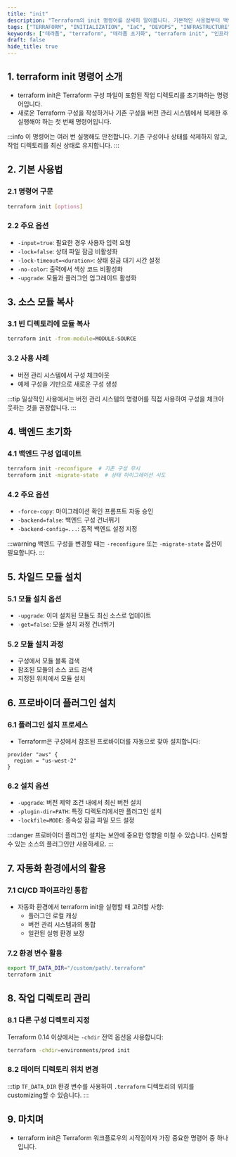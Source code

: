 ```yaml
---
title: "init"
description: "Terraform의 init 명령어를 상세히 알아봅니다. 기본적인 사용법부터 백엔드 초기화, 프로바이더 설치, 자동화 환경에서의 활용까지 실무에서 필요한 모든 내용을 다룹니다."
tags: ["TERRAFORM", "INITIALIZATION", "IaC", "DEVOPS", "INFRASTRUCTURE", "CLOUD"]
keywords: ["테라폼", "terraform", "테라폼 초기화", "terraform init", "인프라 as 코드", "IaC", "Infrastructure as Code", "데브옵스", "DevOps", "클라우드", "cloud", "백엔드", "프로바이더"]
draft: false
hide_title: true
---
```


## 1. terraform init 명령어 소개
- terraform init은 Terraform 구성 파일이 포함된 작업 디렉토리를 초기화하는 명령어입니다. 
- 새로운 Terraform 구성을 작성하거나 기존 구성을 버전 관리 시스템에서 복제한 후 실행해야 하는 첫 번째 명령어입니다.

:::info
이 명령어는 여러 번 실행해도 안전합니다. 기존 구성이나 상태를 삭제하지 않고, 작업 디렉토리를 최신 상태로 유지합니다.
:::

## 2. 기본 사용법

### 2.1 명령어 구문

```bash
terraform init [options]
```

### 2.2 주요 옵션
- `-input=true`: 필요한 경우 사용자 입력 요청
- `-lock=false`: 상태 파일 잠금 비활성화
- `-lock-timeout=<duration>`: 상태 잠금 대기 시간 설정
- `-no-color`: 출력에서 색상 코드 비활성화
- `-upgrade`: 모듈과 플러그인 업그레이드 활성화

## 3. 소스 모듈 복사

### 3.1 빈 디렉토리에 모듈 복사

```bash
terraform init -from-module=MODULE-SOURCE
```

### 3.2 사용 사례
- 버전 관리 시스템에서 구성 체크아웃
- 예제 구성을 기반으로 새로운 구성 생성

:::tip
일상적인 사용에서는 버전 관리 시스템의 명령어를 직접 사용하여 구성을 체크아웃하는 것을 권장합니다.
:::

## 4. 백엔드 초기화

### 4.1 백엔드 구성 업데이트

```bash
terraform init -reconfigure  # 기존 구성 무시
terraform init -migrate-state  # 상태 마이그레이션 시도
```

### 4.2 주요 옵션
- `-force-copy`: 마이그레이션 확인 프롬프트 자동 승인
- `-backend=false`: 백엔드 구성 건너뛰기
- `-backend-config=...`: 동적 백엔드 설정 지정

:::warning
백엔드 구성을 변경할 때는 `-reconfigure` 또는 `-migrate-state` 옵션이 필요합니다.
:::

## 5. 차일드 모듈 설치

### 5.1 모듈 설치 옵션
- `-upgrade`: 이미 설치된 모듈도 최신 소스로 업데이트
- `-get=false`: 모듈 설치 과정 건너뛰기

### 5.2 모듈 설치 과정
- 구성에서 모듈 블록 검색
- 참조된 모듈의 소스 코드 검색
- 지정된 위치에서 모듈 설치

## 6. 프로바이더 플러그인 설치

### 6.1 플러그인 설치 프로세스
- Terraform은 구성에서 참조된 프로바이더를 자동으로 찾아 설치합니다:

```hcl
provider "aws" {
  region = "us-west-2"
}
```

### 6.2 설치 옵션
- `-upgrade`: 버전 제약 조건 내에서 최신 버전 설치
- `-plugin-dir=PATH`: 특정 디렉토리에서만 플러그인 설치
- `-lockfile=MODE`: 종속성 잠금 파일 모드 설정

:::danger
프로바이더 플러그인 설치는 보안에 중요한 영향을 미칠 수 있습니다. 신뢰할 수 있는 소스의 플러그인만 사용하세요.
:::

## 7. 자동화 환경에서의 활용

### 7.1 CI/CD 파이프라인 통합
- 자동화 환경에서 terraform init을 실행할 때 고려할 사항:
  - 플러그인 로컬 캐싱
  - 버전 관리 시스템과의 통합
  - 일관된 실행 환경 보장

### 7.2 환경 변수 활용

```bash
export TF_DATA_DIR="/custom/path/.terraform"
terraform init
```

## 8. 작업 디렉토리 관리

### 8.1 다른 구성 디렉토리 지정

Terraform 0.14 이상에서는 `-chdir` 전역 옵션을 사용합니다:

```bash
terraform -chdir=environments/prod init
```

### 8.2 데이터 디렉토리 위치 변경

:::tip
`TF_DATA_DIR` 환경 변수를 사용하여 `.terraform` 디렉토리의 위치를 customizing할 수 있습니다.
:::

## 9. 마치며
- terraform init은 Terraform 워크플로우의 시작점이자 가장 중요한 명령어 중 하나입니다. 